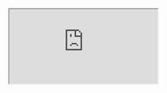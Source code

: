 <iframe src="https://youtube.com/embed/1imgku5I2Z4">
        

    
[Messy File](html/messy-ReadmissionRates.html)
    
[Final File](html/final-ReadmissionRates.html)